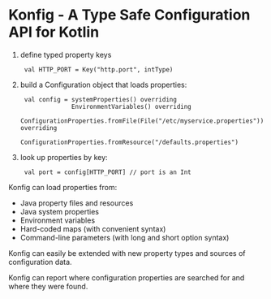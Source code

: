 # Konfig - A Type Safe Configuration API for Kotlin

1. define typed property keys

        val HTTP_PORT = Key("http.port", intType)

2. build a Configuration object that loads properties:

        val config = systemProperties() overriding
                     EnvironmentVariables() overriding
                     ConfigurationProperties.fromFile(File("/etc/myservice.properties")) overriding
                     ConfigurationProperties.fromResource("/defaults.properties")

3. look up properties by key:

        val port = config[HTTP_PORT] // port is an Int


Konfig can load properties from:

* Java property files and resources
* Java system properties
* Environment variables
* Hard-coded maps (with convenient syntax)
* Command-line parameters (with long and short option syntax)

Konfig can easily be extended with new property types and sources of configuration data.

Konfig can report where configuration properties are searched for and where they were found.
